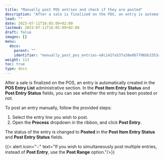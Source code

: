 ```yaml
---
title: "Manually post POS entries and check if they are posted"
description: "After a sale is finalized on the POS, an entry is automatically created in the POS Entry List administrative section. In the Post Item Entry Status and Post Entry Status fields, you can see whether the entry has been posted or not."
lead: ""
date: 2023-07-11T16:05:09+02:00
lastmod: 2023-07-11T16:05:09+02:00
draft: false
images: []
menu:
  docs:
    parent: ""
    identifier: "manually_post_pos_entries-e8c142fa537a38e867706bb3353ac465"
weight: 113
toc: true
type: docs
---
```


After a sale is finalized on the POS, an entry is automatically created in the **POS Entry List** administrative section. In the **Post Item Entry Status** and **Post Entry Status** fields, you can see whether the entry has been posted or not. 

To post an entry manually, follow the provided steps:

1. Select the entry line you wish to post. 
2. Open the **Process** dropdown in the ribbon, and click **Post Entry**.       

  The status of the entry is changed to **Posted** in the **Post Item Entry Status** and **Post Entry Status** fields.

{{< alert icon="💡" text="If you wish to simultaneously post multiple entries, instead of <b>Post Entry</b>, use the <b>Post Range</b> option."/>}}


